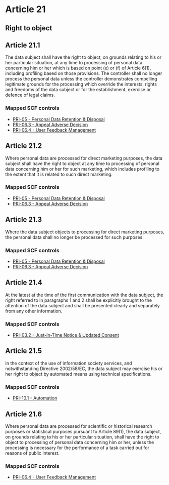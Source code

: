 # Article 21
## Right to object

## Article 21.1
The data subject shall have the right to object, on grounds relating to his or her particular situation, at any time to processing of personal data concerning him or her which is based on point (e)  or (f)  of Article 6(1), including profiling based on those provisions. The controller shall no longer process the personal data unless the controller demonstrates compelling legitimate grounds for the processing which override the interests, rights and freedoms of the data subject or for the establishment, exercise or defence of legal claims.

### Mapped SCF controls
- [PRI-05 - Personal Data Retention & Disposal](../scf/pri-05-personaldataretention&disposal.md)
- [PRI-06.3 - Appeal Adverse Decision](../scf/pri-063-appealadversedecision.md)
- [PRI-06.4 - User Feedback Management](../scf/pri-064-userfeedbackmanagement.md)
## Article 21.2
Where personal data are processed for direct marketing purposes, the data subject shall have the right to object at any time to processing of personal data concerning him or her for such marketing, which includes profiling to the extent that it is related to such direct marketing.

### Mapped SCF controls
- [PRI-05 - Personal Data Retention & Disposal](../scf/pri-05-personaldataretention&disposal.md)
- [PRI-06.3 - Appeal Adverse Decision](../scf/pri-063-appealadversedecision.md)
## Article 21.3
Where the data subject objects to processing for direct marketing purposes, the personal data shall no longer be processed for such purposes.

### Mapped SCF controls
- [PRI-05 - Personal Data Retention & Disposal](../scf/pri-05-personaldataretention&disposal.md)
- [PRI-06.3 - Appeal Adverse Decision](../scf/pri-063-appealadversedecision.md)
## Article 21.4
At the latest at the time of the first communication with the data subject, the right referred to in paragraphs 1 and 2 shall be explicitly brought to the attention of the data subject and shall be presented clearly and separately from any other information.

### Mapped SCF controls
- [PRI-03.2 - Just-In-Time Notice & Updated Consent](../scf/pri-032-just-in-timenotice&updatedconsent.md)
## Article 21.5
In the context of the use of information society services, and notwithstanding Directive 2002/58/EC, the data subject may exercise his or her right to object by automated means using technical specifications.

### Mapped SCF controls
- [PRI-10.1 - Automation](../scf/pri-101-automation.md)
## Article 21.6
Where personal data are processed for scientific or historical research purposes or statistical purposes pursuant to Article 89(1), the data subject, on grounds relating to his or her particular situation, shall have the right to object to processing of personal data concerning him or her, unless the processing is necessary for the performance of a task carried out for reasons of public interest.

### Mapped SCF controls
- [PRI-06.4 - User Feedback Management](../scf/pri-064-userfeedbackmanagement.md)